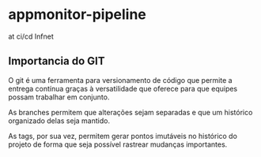 # appmonitor-pipeline
at ci/cd Infnet

Importancia do GIT
------------------

O git é uma ferramenta para versionamento de código que permite a entrega
contínua graças à versatilidade que oferece para que equipes possam trabalhar
em conjunto. 

As branches permitem que alterações sejam separadas e 
que um histórico organizado delas seja mantido. 

As tags, por sua vez, permitem gerar pontos imutáveis no histórico 
do projeto de forma que seja possível rastrear mudanças importantes.